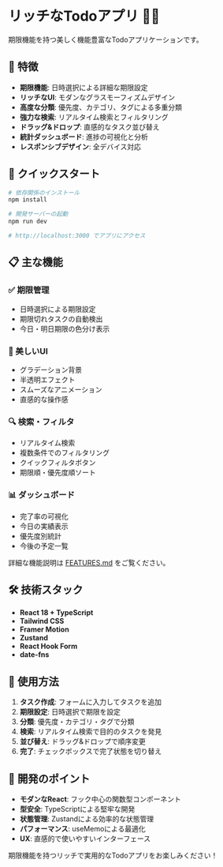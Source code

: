 # リッチなTodoアプリ 📝✨

期限機能を持つ美しく機能豊富なTodoアプリケーションです。

## 🌟 特徴

- **期限機能**: 日時選択による詳細な期限設定
- **リッチなUI**: モダンなグラスモーフィズムデザイン
- **高度な分類**: 優先度、カテゴリ、タグによる多重分類
- **強力な検索**: リアルタイム検索とフィルタリング
- **ドラッグ&ドロップ**: 直感的なタスク並び替え
- **統計ダッシュボード**: 進捗の可視化と分析
- **レスポンシブデザイン**: 全デバイス対応

## 🚀 クイックスタート

```bash
# 依存関係のインストール
npm install

# 開発サーバーの起動
npm run dev

# http://localhost:3000 でアプリにアクセス
```

## 📋 主な機能

### ✅ 期限管理
- 日時選択による期限設定
- 期限切れタスクの自動検出
- 今日・明日期限の色分け表示

### 🎨 美しいUI
- グラデーション背景
- 半透明エフェクト
- スムーズなアニメーション
- 直感的な操作感

### 🔍 検索・フィルタ
- リアルタイム検索
- 複数条件でのフィルタリング
- クイックフィルタボタン
- 期限順・優先度順ソート

### 📊 ダッシュボード
- 完了率の可視化
- 今日の実績表示
- 優先度別統計
- 今後の予定一覧

詳細な機能説明は [FEATURES.md](./FEATURES.md) をご覧ください。

## 🛠️ 技術スタック

- **React 18 + TypeScript**
- **Tailwind CSS**
- **Framer Motion**
- **Zustand**
- **React Hook Form**
- **date-fns**

## 📱 使用方法

1. **タスク作成**: フォームに入力してタスクを追加
2. **期限設定**: 日時選択で期限を設定
3. **分類**: 優先度・カテゴリ・タグで分類
4. **検索**: リアルタイム検索で目的のタスクを発見
5. **並び替え**: ドラッグ&ドロップで順序変更
6. **完了**: チェックボックスで完了状態を切り替え

## 🎯 開発のポイント

- **モダンなReact**: フック中心の関数型コンポーネント
- **型安全**: TypeScriptによる堅牢な開発
- **状態管理**: Zustandによる効率的な状態管理
- **パフォーマンス**: useMemoによる最適化
- **UX**: 直感的で使いやすいインターフェース

期限機能を持つリッチで実用的なTodoアプリをお楽しみください！
